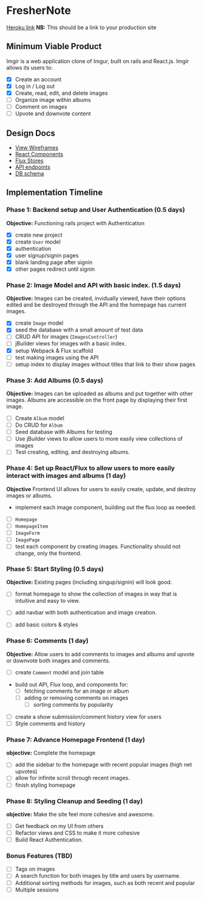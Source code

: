 # FresherNote

[Heroku link][heroku] **NB:** This should be a link to your production site

[heroku]: http://www.herokuapp.com

## Minimum Viable Product

Imgir is a web application clone of Imgur, built on rails and React.js. Imgir allows its users to:

- [X] Create an account
- [X] Log in / Log out
- [X] Create, read, edit, and delete images
- [ ] Organize image within albums
- [ ] Comment on images
- [ ] Upvote and downvote content

## Design Docs
* [View Wireframes][views]
* [React Components][components]
* [Flux Stores][stores]
* [API endpoints][api-endpoints]
* [DB schema][schema]

[views]: ./wireframes
[components]: ./components.md
[stores]: ./stores.md
[api-endpoints]: ./api-endpoints.md
[schema]: ./schema.md

## Implementation Timeline

### Phase 1: Backend setup and User Authentication (0.5 days)

**Objective:** Functioning rails project with Authentication

- [X] create new project
- [X] create `User` model
- [X] authentication
- [X] user signup/signin pages
- [X] blank landing page after signin
- [X] other pages redirect until signin

### Phase 2: Image Model and API with basic index. (1.5 days)

**Objective:** Images can be created, invidually viewed, have their options edited and be destroyed through the API and the homepage has current images.

- [X] create `Image` model
- [X] seed the database with a small amount of test data
- [ ] CRUD API for images (`ImagesController`)
- [ ] jBuilder views for images with a basic index.
- [X] setup Webpack & Flux scaffold
- [ ] test making images using the API
- [ ] setup index to display images without titles that link to their show pages
### Phase 3: Add Albums (0.5 days)

**Objective:** Images can be uploaded as albums and put together with other images. Albums are accessible on the front page by displaying their first image.

- [ ] Create `Album` model
- [ ] Do CRUD for `Album`
-	[ ] Seed database with Albums for testing
- [ ] Use jBuilder views to allow users to more easily view collections of images
- [ ] Test creating, editing, and destroying albums.

### Phase 4: Set up React/Flux to allow users to more easily interact with images and albums (1 day)

**Objective** Frontend UI allows for users to easily create, update, and destroy images or albums.

- implement each image component, building out the flux loop as needed.
- [ ] `Homepage`
- [ ] `HomepageItem`
- [ ] `ImageForm`
- [ ] `ImagePage`
- [ ] test each component by creating images. Functionality should not change, only the frontend.

### Phase 5: Start Styling (0.5 days)

**Objective:** Existing pages (including singup/signin) will look good.

- [ ] format homepage to show the collection of images in way that is intuitive and easy to view.
- [ ] add navbar with both authentication and image creation.
- [ ] add basic colors & styles


### Phase 6: Comments (1 day)

**Objective:** Allow users to add comments to images and albums and upvote or downvote both images and comments.

- [ ] create `Comment` model and join table
- build out API, Flux loop, and components for:
  - [ ] fetching comments for an image or album
  - [ ] adding or removing comments on images
	-	[ ] sorting comments by popularity
- [ ] create a show submission/comment history view for users
- [ ] Style comments and history

### Phase 7: Advance Homepage Frontend (1 day)

**objective:** Complete the homepage

- [ ] add the sidebar to the homepage with recent popular images (high net upvotes)
- [ ] allow for infinite scroll through recent images.
- [ ] finish styling homepage

### Phase 8: Styling Cleanup and Seeding (1 day)

**objective:** Make the site feel more cohesive and awesome.

- [ ] Get feedback on my UI from others
- [ ] Refactor views and CSS to make it more cohesive
- [ ] Build React Authentication.

### Bonus Features (TBD)
- [ ] Tags on images
- [ ] A search function for both images by title and users by username.
- [ ] Additional sorting methods for images, such as both recent and popular
- [ ] Multiple sessions

[phase-one]: ./docs/phases/phase1.md
[phase-two]: ./docs/phases/phase2.md
[phase-three]: ./docs/phases/phase3.md
[phase-four]: ./docs/phases/phase4.md
[phase-five]: ./docs/phases/phase5.md
